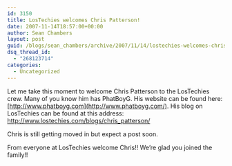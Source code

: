 ```yaml
---
id: 3150
title: LosTechies welcomes Chris Patterson!
date: 2007-11-14T18:57:00+00:00
author: Sean Chambers
layout: post
guid: /blogs/sean_chambers/archive/2007/11/14/lostechies-welcomes-chris-patterson.aspx
dsq_thread_id:
  - "268123714"
categories:
  - Uncategorized
---
```

Let me take this moment to welcome Chris Patterson to the LosTechies crew. Many of you know him has PhatBoyG. His website can be found here: [http://www.phatboyg.com](http://www.phatboyg.com/). His blog on LosTechies can be found at this address: <http://www.lostechies.com/blogs/chris_patterson/>


  


Chris is still getting moved in but expect a post soon.


  


From everyone at LosTechies welcome Chris!! We&#8217;re glad you joined the family!!